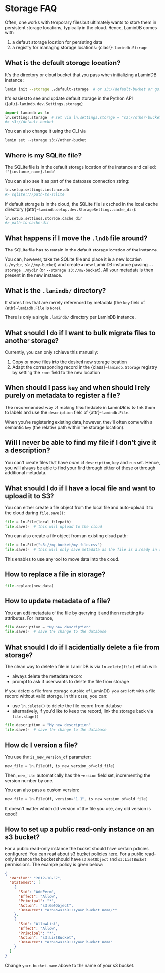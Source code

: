 # Storage FAQ

Often, one works with temporary files but ultimately wants to store them in persistent storage locations, typically in the cloud. Hence, LaminDB comes with

1. a default storage location for persisting data
2. a registry for managing storage locations: {class}`~lamindb.Storage`

## What is the default storage location?

It's the directory or cloud bucket that you pass when initializing a LaminDB instance:

```bash
lamin init --storage ./default-storage  # or s3://default-bucket or gs://default-bucket
```

It's easiest to see and update default storage in the Python API ({attr}`~lamindb.dev.Settings.storage`):

```python
import lamindb as ln
ln.settings.storage  # set via ln.settings.storage = "s3://other-bucket"
#> s3://default-bucket
```

You can also change it using the CLI via

```
lamin set --storage s3://other-bucket
```

## Where is my SQLite file?

The SQLite file is in the default storage location of the instance and called: `f"{instance_name}.lndb"`

You can also see it as part of the database connection string:

```python
ln.setup.settings.instance.db
#> sqlite:///path-to-sqlite
```

If default storage is in the cloud, the SQLite file is cached in the local cache directory ({attr}`~lamindb.setup.dev.StorageSettings.cache_dir`):

```python
ln.setup.settings.storage.cache_dir
#> path-to-cache-dir
```

## What happens if I move the `.lndb` file around?

The SQLite file has to remain in the default storage location of the instance.

You can, however, take the SQLite file and place it in a new location (`./mydir`, `s3://my-bucket`) and create a new LaminDB instance passing `--storage ./mydir` (or `--storage s3://my-bucket`). All your metadata is then present in the new instance.

## What is the `.lamindb/` directory?

It stores files that are merely referenced by metadata (the `key` field of {attr}`~lamindb.File` is `None`).

There is only a single `.lamindb/` directory per LaminDB instance.

## What should I do if I want to bulk migrate files to another storage?

Currently, you can only achieve this manually:

1. Copy or move files into the desired new storage location
2. Adapt the corresponding record in the {class}`~lamindb.Storage` registry by setting the `root` field to the new location

## When should I pass `key` and when should I rely purely on metadata to register a file?

The recommended way of making files findable in LaminDB is to link them to labels and use the `description` field of {attr}`~lamindb.File`.

When you're registering existing data, however, they'll often come with a semantic `key` (the relative path within the storage location).

## Will I never be able to find my file if I don’t give it a description?

You can't create files that have _none_ of `description`, `key` and `run` set.
Hence, you will always be able to find your find through either of these or
through additional metadata.

## What should I do if I have a local file and want to upload it to S3?

You can either create a file object from the local file and auto-upload it to the cloud during `file.save()`:

```python
file = ln.File(local_filepath)
file.save()  # this will upload to the cloud
```

You can also create a file object from an existing cloud path:

```python
file = ln.File("s3://my-bucket/my-file.csv")
file.save()  # this will only save metadata as the file is already in registered storage
```

This enables to use any tool to move data into the cloud.

## How to replace a file in storage?

```python
file.replace(new_data)
```

## How to update metadata of a file?

You can edit metadata of the file by querying it and then resetting its attributes. For instance,

```python
file.description = "My new description"
file.save()  # save the change to the database
```

## What should I do if I acidentially delete a file from storage?

The clean way to delete a file in LaminDB is via `ln.delete(file)` which will:

- always delete the metadata record
- prompt to ask if user wants to delete the file from storage

If you delete a file from storage outside of LaminDB, you are left with a file record without valid storage. In this case, you can:

- use `ln.delete()` to delete the file record from databse
- alternatively, if you'd like to keep the record, link the storage back via `file.stage()`

```python
file.description = "My new description"
file.save()  # save the change to the database
```

## How do I version a file?

You use the `is_new_version_of` parameter:

```python
new_file = ln.File(df, is_new_version_of=old_file)
```

Then, `new_file` automatically has the `version` field set, incrementing the version number by one.

You can also pass a custom version:

```python
new_file = ln.File(df, version="1.1", is_new_version_of=old_file)
```

It doesn't matter which old version of the file you use, any old version is good!

## How to set up a public read-only instance on an s3 bucket?

For a public read-only instance the bucket should have certain policies configured.
You can read about s3 bucket policies [here](https://docs.aws.amazon.com/AmazonS3/latest/userguide/bucket-policies.html). For a public read-only instance the bucket should have `s3:GetObject` and `s3:ListBucket` permissions. The example policy is given below:

```json
{
  "Version": "2012-10-17",
  "Statement": [
    {
      "Sid": "AddPerm",
      "Effect": "Allow",
      "Principal": "*",
      "Action": "s3:GetObject",
      "Resource": "arn:aws:s3:::your-bucket-name/*"
    },
    {
      "Sid": "AllowList",
      "Effect": "Allow",
      "Principal": "*",
      "Action": "s3:ListBucket",
      "Resource": "arn:aws:s3:::your-bucket-name"
    }
  ]
}
```

Change `your-bucket-name` above to the name of your s3 bucket.
